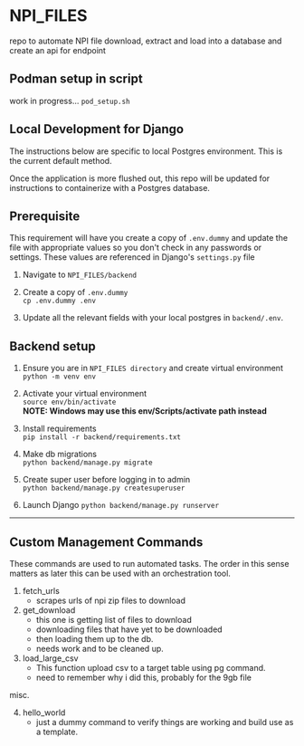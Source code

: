 # NPI_FILES

repo to automate NPI file download, extract and load into a database and create an api for endpoint

## Podman setup in script

work in progress... `pod_setup.sh`

## Local Development for Django

The instructions below are specific to local Postgres environment. This is the current default method.

Once the application is more flushed out, this repo will be updated for instructions to containerize with a Postgres database.

## Prerequisite

This requirement will have you create a copy of `.env.dummy` and update the file with appropriate values so you don't check in any passwords or settings. These values are referenced in Django's `settings.py` file

1. Navigate to `NPI_FILES/backend`

2. Create a copy of `.env.dummy`  
   `cp .env.dummy .env`

3. Update all the relevant fields with your local postgres in `backend/.env`.

## Backend setup

1.  Ensure you are in `NPI_FILES directory` and create virtual environment
    `python -m venv env`

2.  Activate your virtual environment  
    `source env/bin/activate`  
    **NOTE: Windows may use this env/Scripts/activate path instead**

3.  Install requirements  
    `pip install -r backend/requirements.txt`

4.  Make db migrations  
    `python backend/manage.py migrate`

5.  Create super user before logging in to admin  
    `python backend/manage.py createsuperuser`

6.  Launch Django
    `python backend/manage.py runserver`

---
## Custom Management Commands

These commands are used to run automated tasks. The order in this sense matters as later this can be used with an orchestration tool. 

1. fetch_urls 
    - scrapes urls of npi zip files to download
2. get_download 
    - this one is getting list of files to download
    - downloading files that have yet to be downloaded
    - then loading them up to the db.
    - needs work and to be cleaned up. 
3. load_large_csv  
    - This function upload csv to a target table using pg command.
    - need to remember why i did this, probably for the 9gb file

misc. 

4. hello_world
    - just a dummy command to verify things are working and build use as a template.
    

